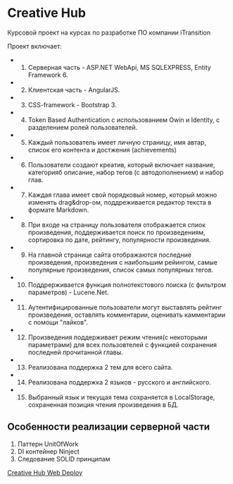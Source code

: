 # Creative Hub
Курсовой проект на курсах по разработке ПО компании iTransition
	
Проект включает:
* 1. Серверная часть - ASP.NET WebApi, MS SQLEXPRESS,  Entity Framework 6.
* 2. Клиентская часть - AngularJS.
* 3. CSS-framework - Bootstrap 3.
* 4. Token Based Authentication с использованием Owin и Identity, с разделением ролей пользователей.
* 5. Каждый пользователь имеет личную страницу, имя автар, список его контента и достжения (achievements)
* 6. Пользователи создают креатив, который включает название, категорияб описание, набор тегов (с автодополнением) и набор глав.
* 7. Каждая глава имеет свой порядковый номер, который можно изменять drag&drop-ом, поддреживается редактор текста в формате Markdown.
* 8. При входе на страницу пользователя отображается спиок произведения, поддерживается поиск по произведениям, сортировка по дате,
рейтингу, популярности произведения.
* 9. На главной странице сайта отображаются последние произведения, произведения с наибольшим рейингом, самые популярные произведения,
список самых популярных тегов.
* 10. Поддрерживается функция полнотекстового поиска (с фильтром параметров) - Lucene.Net.
* 11. Аутентифицированные пользователи могут выставлять рейтинг произведения, оставлять комментарии, оценивать камментарии с помощи "лайков".
* 12. Произведения поддерживает режим чтения(с некоторыми параметрами) для всех пользовтелей с функцией сохранения последней прочитанной главы. 
* 13. Реализована поддержка 2 тем для всего сайта.
* 14. Реализована поддержка 2 языков - русского и английского.
* 15. Выбранный язык и текущая тема сохраняется в LocalStorage, сохраненная позиция чтения произведения в БД.

## Особенности реализации серверной части
1. Паттерн UnitOfWork
2. DI контейнер Ninject
3. Cледование SOLID принципам

[Creative Hub Web Deploy](http://sweexxik-001-site1.anytempurl.com)
